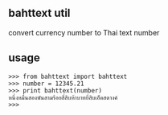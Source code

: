 
## bahttext util
convert currency number to Thai text number


## usage

```
>>> from bahttext import bahttext
>>> number = 12345.21
>>> print bahttext(number)
หนึ่งหมื่นสองพันสามร้อยสี่สิบห้าบาทยี่สิบเอ็ดสตางค์
>>> 
```

